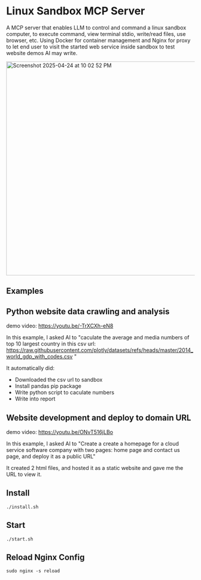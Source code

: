 # Linux Sandbox MCP Server

A MCP server that enables LLM to control and command a linux sandbox computer, to execute command, view terminal stdio, write/read files, use browser, etc. Using Docker for container management and Nginx for proxy to let end user to visit the started web service inside sandbox to test website demos AI may write.

<img width="572" alt="Screenshot 2025-04-24 at 10 02 52 PM" src="https://github.com/user-attachments/assets/4b6e67df-60bd-44f2-8962-d7113bdd1c39" />

## Examples
## Python website data crawling and analysis
demo video: https://youtu.be/-TrXCXh-eN8

In this example, I asked AI to "caculate the average and media numbers of top 10 largest country in this csv url: https://raw.githubusercontent.com/plotly/datasets/refs/heads/master/2014_world_gdp_with_codes.csv "

It automatically did:
- Downloaded the csv url to sandbox
- Install pandas pip package
- Write python script to caculate numbers
- Write into report

## Website development and deploy to domain URL

demo video: https://youtu.be/ONvT516jLBo

In this example, I asked AI to "Create a create a homepage for a cloud service software company with two pages: home page and contact us page, and deploy it as a public URL"

It created 2 html files, and hosted it as a static website and gave me the URL to view it.

## Install

`./install.sh`

## Start

`./start.sh`

## Reload Nginx Config

`sudo nginx -s reload`
